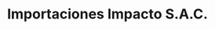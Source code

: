 ---
title: "Importaciones Impacto S.A.C."
url: /cercado-de-lima/importaciones-impacto-s-a-c/
shop: Computer
---